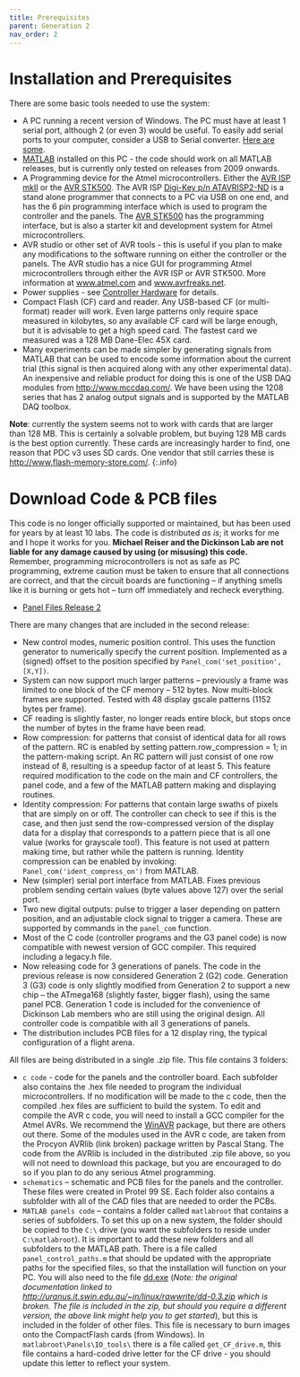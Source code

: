 ```yaml
---
title: Prerequisites
parent: Generation 2
nav_order: 2
---
```


# Installation and Prerequisites

There are some basic tools needed to use the system:

- A PC running a recent version of Windows. The PC must have at least 1 serial port, although 2 (or even 3) would be useful. To easily add serial ports to your computer, consider a USB to Serial converter. [Here are some](http://www.usbgear.com/USB-Serial.html).
- [MATLAB](https://www.mathworks.com ) installed on this PC - the code should work on all MATLAB releases, but is currently only tested on releases from 2009 onwards.
- A Programming device for the Atmel microcontrollers. Either the [AVR ISP mkII](http://www.atmel.com/dyn/products/tools_card.asp?tool_id=3808&category_id=163&family_id=607&subfamily_id=760) or the [AVR STK500](http://www.atmel.com/dyn/products/tools_card.asp?tool_id=2735). The AVR ISP [Digi-Key p/n ATAVRISP2-ND](https://www.digikey.com/products/en?keywords=ATAVRISP2-ND) is a stand alone programmer that connects to a PC via USB on one end, and has the 6 pin programming interface which is used to program the controller and the panels. The [AVR STK500](https://www.digikey.com/short/z9zd3h) has the programming interface, but is also a starter kit and development system for Atmel microcontrollers.
- AVR studio or other set of AVR tools - this is useful if you plan to make any modifications to the software running on either the controller or the panels. The AVR studio has a nice GUI for programming Atmel microcontrollers through either the AVR ISP or AVR STK500. More information at www.atmel.com and www.avrfreaks.net.
- Power supplies - see [Controller Hardware](g2_controller.md#hardware) for details.
- Compact Flash (CF) card and reader. Any USB-based CF (or multi-format) reader will work. Even large patterns only require space measured in kilobytes, so any available CF card will be large enough, but it is advisable to get a high speed card. The fastest card we measured was a 128 MB Dane-Elec 45X card.
- Many experiments can be made simpler by generating signals from MATLAB that can be used to encode some information about the current trial (this signal is then acquired along with any other experimental data). An inexpensive and reliable product for doing this is one of the USB DAQ modules from <http://www.mccdaq.com/>. We have been using the 1208 series that has 2 analog output signals and is supported by the MATLAB DAQ toolbox.

__Note__: currently the system seems not to work with cards that are larger than 128 MB. This is certainly a solvable problem, but buying 128 MB cards is the best option currently. These cards are increasingly harder to find, one reason that PDC v3 uses SD cards. One vendor that still carries these is <http://www.flash-memory-store.com/>.
{:.info}

# Download Code & PCB files

This code is no longer officially supported or maintained, but has been used for years by at least 10 labs. The code is distributed _as is_; it works for me and I hope it works for you. __Michael Reiser and the Dickinson Lab are not liable for any damage caused by using (or misusing) this code.__ Remember, programming microcontrollers is not as safe as PC programming, extreme caution must be taken to ensure that all connections are correct, and that the circuit boards are functioning – if anything smells like it is burning or gets hot – turn off immediately and recheck everything.

- [Panel Files Release 2](assets/panels_r2.zip)

There are many changes that are included in the second release:

- New control modes, numeric position control. This uses the function generator to numerically specify the current position. Implemented as a (signed) offset to the position specified by `Panel_com('set_position', [X,Y])`.
- System can now support much larger patterns – previously a frame was limited to one block of the CF memory – 512 bytes. Now multi-block frames are supported. Tested with 48 display gscale patterns (1152 bytes per frame).
- CF reading is slightly faster, no longer reads entire block, but stops once the number of bytes in the frame have been read.
- Row compression: for patterns that consist of identical data for all rows of the pattern. RC is enabled by setting pattern.row_compression = 1; in  the pattern-making script. An RC pattern will just consist of one row instead of 8, resulting is a speedup factor of at least 5. This feature required modification to the code on the main and CF controllers, the panel code, and a few of the MATLAB pattern making and displaying routines.
- Identity compression: For patterns that contain large swaths of pixels that are simply on or off. The controller can check to see if this is the case, and then just send the row-compressed version of the display data for a display that corresponds to a pattern piece that is all one value (works for grayscale too!). This feature is not used at pattern making time, but rather while the pattern is running. Identity compression can be enabled by invoking: `Panel_com('ident_compress_on')` from MATLAB.
- New (simpler) serial port interface from MATLAB. Fixes previous problem sending certain values (byte values above 127) over the serial port.
- Two new digital outputs: pulse to trigger a laser depending on pattern position, and an adjustable clock signal to trigger a camera. These are supported by commands in the `panel_com` function.
- Most of the C code (controller programs and the G3 panel code) is now compatible with newest version of GCC compiler. This required including a legacy.h file.
- Now releasing code for 3 generations of panels. The code in the previous release is now considered Generation 2 (G2) code. Generation 3 (G3) code is only slightly modified from Generation 2 to support a new chip – the ATmega168 (slightly faster, bigger flash), using the same panel PCB. Generation 1 code is included for the convenience of Dickinson Lab members who are still using the original design. All controller code is compatible with all 3 generations of panels.
- The distribution includes PCB files for a 12 display ring, the typical configuration of a flight arena.

All files are being distributed in a single .zip file. This file contains 3 folders:

- `c code` - code for the panels and the controller board. Each subfolder also contains the .hex file needed to program the individual microcontrollers. If no modification will be made to the c code, then the compiled .hex files are sufficient to build the system. To edit and compile the AVR c code, you will need to install a GCC compiler for the Atmel AVRs. We recommend the [WinAVR](http://winavr.sourceforge.net/ ) package, but there are others out there. Some of the modules used in the AVR c code, are taken from the Procyon AVRlib (link broken) package written by Pascal Stang. The code from the AVRlib is included in the distributed .zip file above, so you will not need to download this package, but you are encouraged to do so if you plan to do any serious Atmel programming.
- `schematics` – schematic and PCB files for the panels and the controller. These files were created in Protel 99 SE. Each folder also contains a subfolder with all of the CAD files that are needed to order the PCBs.
- `MATLAB panels code` – contains a folder called `matlabroot` that contains a series of subfolders. To set this up on a new system, the folder should be copied to the `C:\` drive (you want the subfolders to reside under `C:\matlabroot`). It is important to add these new folders and all subfolders to the MATLAB path. There is a file called `panel_control_paths.m` that should be updated with the appropriate paths for the specified files, so that the installation will function on your PC. You will also need to the file [dd.exe](http://www.chrysocome.net/dd) (*Note: the original documentation linked to <http://uranus.it.swin.edu.au/~jn/linux/rawwrite/dd-0.3.zip> which is broken. The file is included in the zip, but should you require a different version, the above link might help you to get started*), but this is included in the folder of other files. This file is necessary to burn images onto the CompactFlash cards (from Windows). In `matlabroot\Panels\IO_tools\` there is a file called `get_CF_drive.m`, this file contains a hard-coded drive letter for the CF drive - you should update this letter to reflect your system.
